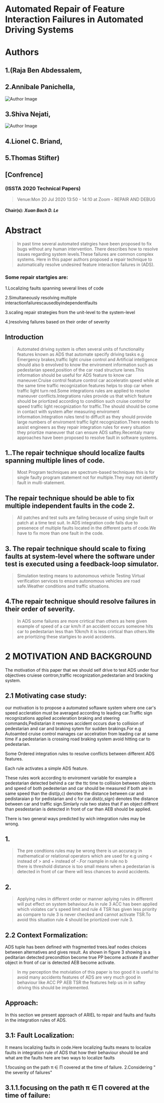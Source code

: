 # Automated Repair of Feature Interaction Failures in Automated Driving Systems


# Authors 
## 1.(Raja Ben Abdessalem, 

## 2.Annibale Panichella, 

![Author Image](./image1.jpg)
## 3.Shiva Nejati, 

![Author Image](./image2.jpg)
## 4.Lionel C. Briand, 
## 5.Thomas Stifter)

## [Confrence]
### (ISSTA 2020 Technical Papers)

>Venue:Mon 20 Jul 2020 13:50 - 14:10 at Zoom - REPAIR AND DEBUG 
#### Chair(s): **_Xuan Bach D. Le_**

# Abstract

>In past time several automated statrgies have been proposed to fix bugs without any human intervention.
There describes how to resolve issues regarding system levels.These failures are common complex systems.
Here in this paper authors proposed a repair technique to automatically resolve undesired feature interaction failures in (ADS).

### Some repair startgies are:

1.Localizing faults spanning several lines of code

2.Simultaneously resolving multiple interactionfailurescausedbyindependentfaults

3.scaling repair strategies from the unit-level to the system-level

4.)resolving failures based on their order of severity 


## Introduction

>Automated driving system is often several units of functionality features known as ADS that automate specify driving tasks e.g Emergency brakes,traffic light cruise control and Artificial intelligence should also b envolved to know the enviroment information such as pedestarian speed,position of the car road structure lanes.This information should be useful for ADS feature to know car maneuver.Cruise control feature control car acceleratin speed while at the same time traffic recognization features helps to stop car when traffic light turn red.Some integrations rules are applied to resolve maneuver conflicts.Integrations rules provide us that which feature should be priortized according to condition such cruise control for speed traffic light recognization for traffic.The should should be come in contact with system after measuring enviroment information.Integration rules tend to diffuclt as they should provide large numbers of enviroment traffic light recognization.There needs to assist engineers as they repair integration rules for every situation they priortize maneuver that can ensure ADS saftey.Recentaly many approaches have been proposed to resolve fault in software systems.

## 1..The repair technique should localize faults spanning     multiple lines of code.

>Most Program techniques are spectrum-based techniques this is for single faulty program statement not for multiple.They may not identify fault in multi-statement.

## The repair technique should be able to fix multiple independent faults in the code 2.

>All patches and test suits are failing because of using single fault or patch at a time test suit. In ADS integration code fails due to presenece of multiple faults located in the different parts of code.We have to fix more than one  fault in the code. 

## 3. The repair technique should scale to fixing faults at system-level where the software under test is executed using a feedback-loop simulator.

>Simulation testing means to autonomous vehicle Testing Virtual verification services to ensure autonomous vehicles are road safe.Weather conditions and traffic situations.

## 4.The repair technique should resolve failures in their order of severity.

>In ADS some failures are more crirtical than others as here given example of speed of a car km/h if an accident occurs  someone hits car to pedestarian less than 10km/h it is less crirtical than others.We are priortizing these startgies to avoid accidents.

# 2 MOTIVATION AND BACKGROUND  
The motivation of this paper that we should self drive to test ADS under four objectives cruiese contron,traffic recognization,pedestarian and bracking system.

## 2.1 Motivating case study:

our motivation is to propose a automated softawre system where one car's speed accleration must be averaged according to leading car.Traffic sign recognizations applied acceleration braking and steering commands,Pedistarian it removes accident occurs due to collision of pedestarian and car and braking sytem for sudden brakings.For e.g Autoamted cruise control manages car accelration from leading car at same time if a pedestarian is crossing road braking system avoid hitting car to pedestarian.

Some Ordered integration rules to resolve conflicts between different ADS features.

Each rule activates a simple ADS feature.

These rules work according to enviroment variable
for example a pedestarian detected behind a car the ttc time to collision between objects and speed of both pedesterian and car should be measured if both are in same speed than the dist(p,c) denotes the distance between car and pedistaraian p for pedistarian and c for car.dist(c,sign) denotes the distance between car and traffic sign.Simlarly rule two states that if an object diffrent than pesdestarian is detected in front of car than AEB should be applied.

There is two general ways predicted by wich integration rules may be wrong.

## 1.
>The pre condtions rules may be wrong there is un accuracy in mathematical or relational operators which are used for e.g using < instead of > and + instead of -.For rxample in rule no b  
there is threshold distance is too small means when a pedestarian is detected in front of car there will less chances to avoid accidents.

## 2.
>Applying rules in different order or manner aplying rules in different will put effect on system behaviour.As in rule 3 ACC has been applied which violates car's speed limit and rule 4 TSR has given less priority as compare to rule 3 is never checked and cannot activate TSR.To avoid this situation rule 4 should be priortized over rule 3.

## 2.2 Context Formalization:

ADS tuple has been defined with fragmented trees.leaf nodes choices between alternatives and gives result. As shown in figure 3 showing is a peditarian detected precondtion become true PP become activate if another object in front of car is detected AEB become activate.


>In my perception the motviation of this paper is too good it is useful to avoid many accidents features of ADS are very much good in behaviour like ACC PP AEB TSR the features help us in in saftey driving this should be implemented.

## Approach:
In this section we present approach of ARIEL to repair and faults and faults in the integration rules of ADS.

## 3.1: Fault Localization:
It means localizing faults in code.Here localizing faults means to localize faults in integration rule of ADS that how their behaviour should be and what are the faults here are two ways to localize faults

1.focusing on the path π ∈ Π covered at the time of failure.
2.Considering " the severity of failures"

## 3.1.1.focusing on the path π ∈ Π covered at the time of failure:

